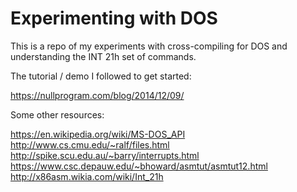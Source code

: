 # Experimenting with DOS

This is a repo of my experiments with cross-compiling for DOS and understanding
the INT 21h set of commands.

The tutorial / demo I followed to get started:

https://nullprogram.com/blog/2014/12/09/

Some other resources:

https://en.wikipedia.org/wiki/MS-DOS_API
http://www.cs.cmu.edu/~ralf/files.html
http://spike.scu.edu.au/~barry/interrupts.html
https://www.csc.depauw.edu/~bhoward/asmtut/asmtut12.html
http://x86asm.wikia.com/wiki/Int_21h
